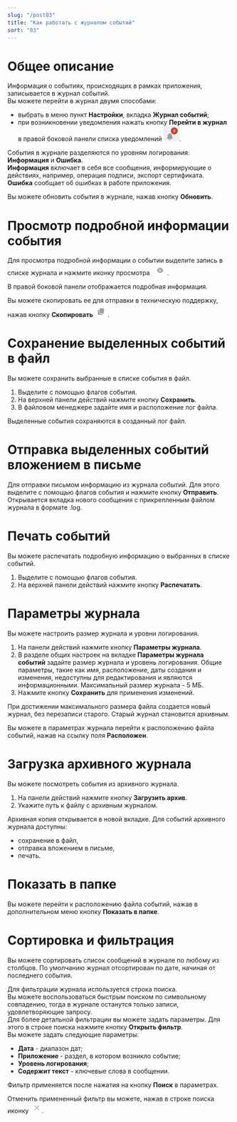 ```yaml
---
slug: "/post03"
title: "Как работать с журналом событий"
sort: "03"
---
```


# Общее описание

Информация о событиях, происходящих в рамках приложения, записывается в журнал событий.  
Вы можете перейти в журнал двумя способами:
- выбрать в меню пункт **Настройки**, вкладка **Журнал событий**;
- при возникновении уведомления нажать кнопку **Перейти в журнал** в правой боковой панели списка уведомлений ![notifications-button.jpg](./images/notifications-button.jpg "События").

События в журнале разделяются по уровням логирования:  **Информация** и **Ошибка**.   
**Информация** включает в себя все сообщения, информирующие о действиях, например, операция подписи, экспорт сертификата.  
**Ошибка** сообщает об ошибках в работе приложения.

Вы можете обновить события в журнале, нажав кнопку **Обновить**.

# Просмотр подробной информации события

Для просмотра подробной информации о событии выделите запись в списке журнала и нажмите иконку просмотра  ![view-icon.png](./images/view-icon.png "Посмотр").

В правой боковой панели отображается подробная информация.

Вы можете скопировать ее для отправки в техническую поддержку, нажав кнопку **Скопировать** ![copy-icon.jpg](./images/copy-icon.jpg "Скопировать").

# Сохранение выделенных событий в файл

Вы можете сохранить выбранные в списке события в файл.  
1. Выделите с помощью флагов события.  
2. На верхней панели действий нажмите кнопку **Сохранить**.  
3. В файловом менеджере задайте имя и расположение лог файла.  

Выделенные события сохраняются в созданный лог файл.

# Отправка выделенных событий вложением в письме

Для отправки письмом информацию из журнала событий.
Для этого выделите с помощью флагов события и нажмите кнопку **Отправить**.
Открывается вкладка нового сообщения с прикрепленным файлом журнала в формате .log. 

# Печать событий

Вы можете распечатать подробную информацию о выбранных в списке событий.  
1. Выделите с помощью флагов события.  
2. На верхней панели действий нажмите кнопку **Распечатать**.  

# Параметры журнала

Вы можете настроить размер журнала и уровни логирования.

1. На панели действий нажмите кнопку **Параметры журнала**.
2. В разделе общих настроек на вкладке **Параметры журнала событий** задайте размер журнала и уровень логирования. Общие параметры, такие как имя, расположение, даты создания и изменения, недоступны для редактирования и являются информационными.
Максимальный размер журнала - 5 МБ.
3. Нажмите кнопку **Сохранить** для применения изменений.

При достижении максимального размера файла создается новый журнал, без перезаписи старого. Старый журнал становится архивным.

Вы можете в параметрах журнала перейти к расположению файла событий, нажав на ссылку поля **Расположен**.

# Загрузка архивного журнала

Вы можете посмотреть события из архивного журнала.

1. На панели действий нажмите кнопку **Загрузить архив**.
2. Укажите путь к файлу с архивным журналом.
   
Архивная копия открывается в новой вкладке.
Для событий архивного журнала доступны:
-  сохранение в файл,
-  отправка вложением в письме, 
-  печать.

# Показать в папке

Вы можете перейти к расположению файла событий, нажав в дополнительном меню кнопку **Показать в папке**.

# Сортировка и фильтрация

Вы можете сортировать список сообщений в журнале по любому из столбцов. По умолчанию журнал отсортирован по дате, начиная от последнего события.

Для фильтрации журнала используется строка поиска.  
Вы можете воспользоваться быстрым поиском по символьному совпадению, тогда в журнале останутся только записи, удовлетворяющие запросу.  
Для более детальной фильтрации вы можете задать параметры. Для этого в строке поиска нажмите кнопку **Открыть фильтр**.  
Вы можете задать следующие параметры:
- **Дата** - диапазон дат;
- **Приложение** - раздел, в котором возникло событие;
- **Уровень логирования**;
- **Содержит текст** - ключевые слова в сообщении.
  
Фильтр применяется после нажатия на кнопку **Поиск** в параметрах.

Отменить примененный фильтр вы можете, нажав в строке поиска иконку ![delete-button.jpg](./images/delete-button.jpg "Удалить запрос").